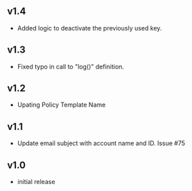 v1.4
----
- Added logic to deactivate the previously used key.

v1.3
----
- Fixed typo in call to "log()" definition.

v1.2
----
- Upating Policy Template Name

v1.1
----
- Update email subject with account name and ID. Issue #75

v1.0
----
- initial release
